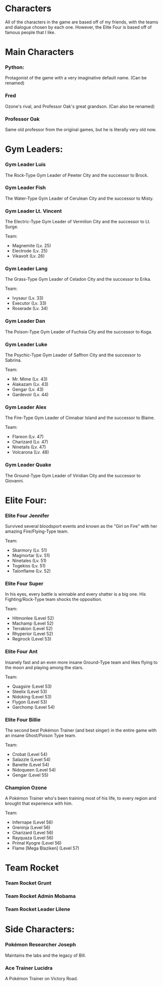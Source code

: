 # Characters

All of the characters in the game are based off of my friends, with the teams and dialogue chosen by each one. However, the Elite Four is based off of famous people that I like.



# Main Characters

### Python:

Protagonist of the game with a very imaginative default name. (Can be renamed)


### Fred
Ozone's rival, and Professor Oak's great grandson. (Can also be renamed)


### Professor Oak
Same old professor from the original games, but he is literally very old now.




# Gym Leaders:

### Gym Leader Luis
The Rock-Type Gym Leader of Pewter City and the successor to Brock.


### Gym Leader Fish
The Water-Type Gym Leader of Cerulean City and the successor to Misty.


### Gym Leader Lt. Vincent
The Electric-Type Gym Leader of Vermilion City and the successor to Lt. Surge.

Team:
- Magnemite (Lv. 25)
- Electrode (Lv. 25)
- Vikavolt (Lv. 26)


### Gym Leader Lang
The Grass-Type Gym Leader of Celadon City and the successor to Erika.

Team:
- Ivysaur (Lv. 33)
- Executor (Lv. 33)
- Roserade (Lv. 34)


### Gym Leader Dan
The Poison-Type Gym Leader of Fuchsia City and the successor to Koga.


### Gym Leader Luke
The Psychic-Type Gym Leader of Saffron City and the successor to Sabrina.

Team:
- Mr. Mime (Lv. 43)
- Alakazam (Lv. 43)
- Gengar (Lv. 43)
- Gardevoir (Lv. 44)


### Gym Leader Alex
The Fire-Type Gym Leader of Cinnabar Island and the successor to Blaine.

Team:
- Flareon (Lv. 47)
- Charizard (Lv. 47)
- Ninetails (Lv. 47)
- Volcarona (Lv. 48)


### Gym Leader Quake
The Ground-Type Gym Leader of Viridian City and the successor to Giovanni.




# Elite Four:

### Elite Four Jennifer
Survived several bloodsport events and known as the "Girl on Fire" with her amazing Fire/Flying-Type team.

Team:
- Skarmory (Lv. 51)
- Magmortar (Lv. 51)
- Ninetales (Lv. 51)
- Togekiss (Lv. 51)
- Talonflame (Lv. 52)


### Elite Four Super
In his eyes, every battle is winnable and every shatter is a big one. His Fighting/Rock-Type team shocks the opposition.

Team:
- Hitmonlee (Level 52)
- Machamp (Level 52)
- Terrakion (Level 52)
- Rhyperior (Level 52)
- Regirock (Level 53)


### Elite Four Ant
Insanely fast and an even more insane Ground-Type team and likes flying to the moon and playing among the stars.

Team:
- Quagsire (Level 53)
- Steelix (Level 53)
- Nidoking (Level 53)
- Flygon (Level 53)
- Garchomp (Level 54)


### Elite Four Billie
The second best Pokémon Trainer (and best singer) in the entire game with an insane Ghost/Poison Type team.

Team:
- Crobat (Level 54)
- Salazzle (Level 54)
- Banette (Level 54)
- Nidoqueen (Level 54)
- Gengar (Level 55)


### Champion Ozone
A Pokémon Trainer who's been training most of his life, to every region and brought that experience with him.

Team:
- Infernape (Level 56)
- Greninja (Level 56)
- Charizard (Level 56)
- Rayquaza (Level 56)
- Primal Kyogre (Level 56)
- Flame [Mega Blaziken] (Level 57)




# Team Rocket

### Team Rocket Grunt


### Team Rocket Admin Mobama


### Team Rocket Leader Lilene




# Side Characters:

### Pokémon Researcher Joseph
Maintains the labs and the legacy of Bill.


### Ace Trainer Lucidra
A Pokémon Trainer on Victory Road.
